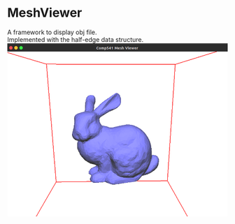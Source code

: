 # MeshViewer
A framework to display obj file. \
Implemented with the half-edge data structure.
![example](https://github.com/VandyLu/MeshViewer/blob/master/example_image.png)
